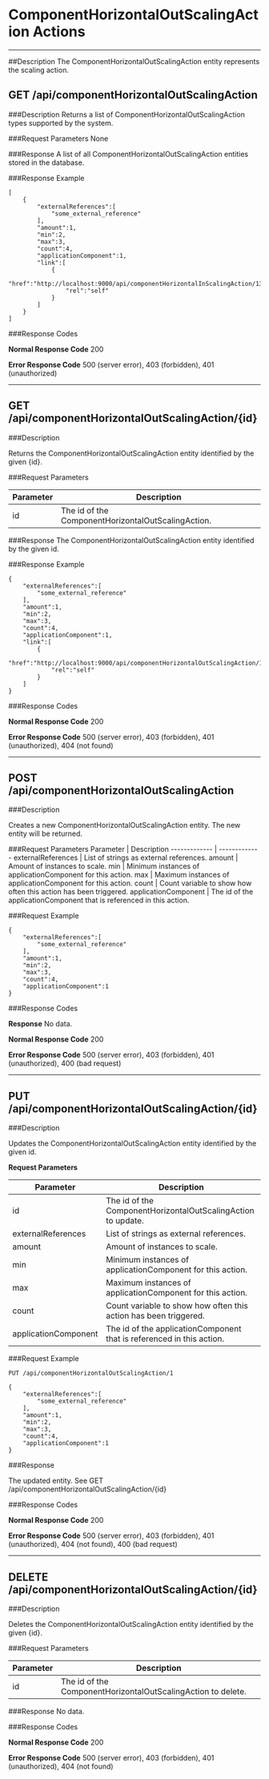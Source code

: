 ﻿# ComponentHorizontalOutScalingAction Actions
***

##Description
The ComponentHorizontalOutScalingAction entity represents the scaling action.

## GET /api/componentHorizontalOutScalingAction

###Description
Returns a list of ComponentHorizontalOutScalingAction types supported by the system.

###Request Parameters
None

###Response
A list of all ComponentHorizontalOutScalingAction entities stored in the database.

###Response Example
```
[
    {
        "externalReferences":[
            "some_external_reference"
        ],
        "amount":1,
        "min":2,
        "max":3,
        "count":4,
        "applicationComponent":1,
        "link":[
            {
                "href":"http://localhost:9000/api/componentHorizontalInScalingAction/131073",
                "rel":"self"
            }
        ]
    }
]
```

###Response Codes

**Normal Response Code** 200

**Error Response Code** 500 (server error), 403 (forbidden), 401 (unauthorized)

***

## GET /api/componentHorizontalOutScalingAction/{id}

###Description

Returns the ComponentHorizontalOutScalingAction entity identified by the given {id}.

###Request Parameters

Parameter     | Description
------------- | -------------
id      | The id of the ComponentHorizontalOutScalingAction.

###Response 
The ComponentHorizontalOutScalingAction entity identified by the given id.

###Response Example
```
{
    "externalReferences":[
        "some_external_reference"
    ],
    "amount":1,
    "min":2,
    "max":3,
    "count":4,
    "applicationComponent":1,
    "link":[
        {
            "href":"http://localhost:9000/api/componentHorizontalOutScalingAction/131073",
            "rel":"self"
        }
    ]
}
```

###Response Codes

**Normal Response Code** 200

**Error Response Code** 500 (server error), 403 (forbidden), 401 (unauthorized), 404 (not found)

***

## POST /api/componentHorizontalOutScalingAction

###Description

Creates a new ComponentHorizontalOutScalingAction entity. The new entity will be returned.

###Request Parameters
Parameter     | Description
------------- | -------------
externalReferences | List of strings as external references.
amount | Amount of instances to scale.
min | Minimum instances of applicationComponent for this action.
max | Maximum instances of applicationComponent for this action.
count | Count variable to show how often this action has been triggered.
applicationComponent | The id of the applicationComponent that is referenced in this action.

###Request Example
```
{
    "externalReferences":[
        "some_external_reference"
    ],
    "amount":1,
    "min":2,
    "max":3,
    "count":4,
    "applicationComponent":1
}
```

###Response Codes

**Response** No data.

**Normal Response Code** 200

**Error Response Code** 500 (server error), 403 (forbidden), 401 (unauthorized), 400 (bad request)

***

## PUT /api/componentHorizontalOutScalingAction/{id}

###Description

Updates the ComponentHorizontalOutScalingAction entity identified by the given id.

**Request Parameters** 

Parameter     | Description
------------- | -------------
id      | The id of the ComponentHorizontalOutScalingAction to update.
externalReferences | List of strings as external references.
amount | Amount of instances to scale.
min | Minimum instances of applicationComponent for this action.
max | Maximum instances of applicationComponent for this action.
count | Count variable to show how often this action has been triggered.
applicationComponent | The id of the applicationComponent that is referenced in this action.

###Request Example
```
PUT /api/componentHorizontalOutScalingAction/1
```
```
{
    "externalReferences":[
        "some_external_reference"
    ],
    "amount":1,
    "min":2,
    "max":3,
    "count":4,
    "applicationComponent":1
}
```

###Response

The updated entity. See GET /api/componentHorizontalOutScalingAction/{id}

###Response Codes

**Normal Response Code** 200

**Error Response Code** 500 (server error), 403 (forbidden), 401 (unauthorized), 404 (not found), 400 (bad request)

***

## DELETE /api/componentHorizontalOutScalingAction/{id}

###Description

Deletes the ComponentHorizontalOutScalingAction entity identified by the given {id}.

###Request Parameters

Parameter     | Description
------------- | -------------
id      | The id of the ComponentHorizontalOutScalingAction to delete.

###Response
No data.

###Response Codes

**Normal Response Code** 200

**Error Response Code** 500 (server error), 403 (forbidden), 401 (unauthorized), 404 (not found)
